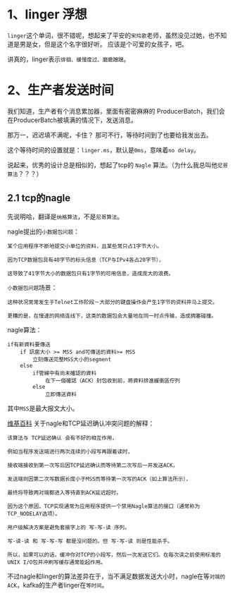 # 1、linger 浮想

`linger`这个单词，很不错呢，想起来了平安的`宋玲歌`老师，虽然没见过她，也不知道是男是女，但是这个名字很好听。
应该是个可爱的女孩子，吧。

讲真的，linger表示`徘徊、缓慢度过、磨磨蹭蹭`。

# 2、生产者发送时间
我们知道，生产者有个消息累加器，里面有密密麻麻的 ProducerBatch，我们会在ProducerBatch被填满的情况下，发送消息。

那万一，迟迟填不满呢，卡住？ 那可不行，等待时间到了也要给我发出去。

这个等待时间的设置就是：`linger.ms`，默认是`0ms`，意味着`no delay`。

说起来，优秀的设计总是相似的，想起了tcp的 `Nagle` 算法。（为什么我总叫他`尼哥算法`？？？）

## 2.1 tcp的nagle
先说明哈，翻译是`纳格算法`，不是`尼哥算法`。

nagle提出的`小数据包问题`：
```text
某个应用程序不断地提交小单位的资料，且某些常只占1字节大小。

因为TCP数据包具有40字节的标头信息（TCP与IPv4各占20字节），

这导致了41字节大小的数据包只有1字节的可用信息，造成庞大的浪费。
```

`小数据包问题`场景：
```text
这种状况常常发生于Telnet工作阶段－大部分的键盘操作会产生1字节的资料并马上提交。

更糟的是，在慢速的网络连线下，这类的数据包会大量地在同一时点传输，造成拥塞碰撞。
```

nagle算法：
```text
if有新資料要傳送
    if 訊窗大小 >= MSS and可傳送的資料>= MSS
        立刻傳送完整MSS大小的segment
    else
        if管線中有尚未確認的資料
            在下一個確認（ACK）封包收到前，將資料排進緩衝區佇列
        else
            立即傳送資料  
```
其中`MSS`是最大报文大小。

[维基百科](https://zh.wikipedia.org/wiki/%E7%B4%8D%E6%A0%BC%E7%AE%97%E6%B3%95) 关于nagle和TCP延迟确认冲突问题的解释：
```text
该算法与 TCP延迟确认 会有不好的相互作用，

例如当程序发送端进行两次连续的小段写再跟着读时，

接收端接收到第一次写后因TCP延迟确认而等待第二次写后一并发送ACK，

发送端则因第二次写数据长度小于MSS而等待第一次写的ACK（如上算法所示），

最终将导致两对端都进入等待直到ACK延迟超时。

因为这个原因，TCP实现通常为应用程序提供一个禁用Nagle算法的接口（通常称为TCP_NODELAY选项）。

用户级解决方案是避免套接字上的 写-写-读 序列。 

写-读-读 和 写-写-写 都是没问题的。但 写-写-读 则是性能杀手。

所以，如果可以的话，缓冲你对TCP的小段写，然后一次发送它们。在每次读之前使用标准的UNIX I/O包并冲刷写缓存通常能起作用。
```

不过nagle和linger的算法差异在于，当不满足数据发送大小时，nagle在等`对端的ACK`，kafka的生产者linger在`等时间`。